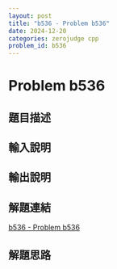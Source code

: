 ```yaml
---
layout: post
title: "b536 - Problem b536"
date: 2024-12-20
categories: zerojudge cpp
problem_id: b536
---
```


# Problem b536

## 題目描述



## 輸入說明



## 輸出說明



## 解題連結

[b536 - Problem b536](https://zerojudge.tw/ShowProblem?problemid=b536)

## 解題思路

